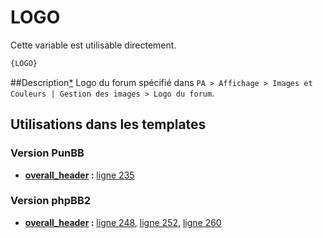 # LOGO


Cette variable est utilisable directement.

```html
{LOGO}
```

##Description[*](https://fa-tvars.appspot.com/var/LOGO)
Logo du forum spécifié dans `PA > Affichage > Images et Couleurs | Gestion des images > Logo du forum`.

## Utilisations dans les templates

### Version PunBB

* __[overall_header](../tpl/var/punbb/overall_header.md#readme) :__ [ligne 235](../tpl/src/punbb/overall_header.tpl#L235)

### Version phpBB2

* __[overall_header](../tpl/var/subsilver/overall_header.md#readme) :__ [ligne 248](../tpl/src/subsilver/overall_header.tpl#L248), [ligne 252](../tpl/src/subsilver/overall_header.tpl#L252), [ligne 260](../tpl/src/subsilver/overall_header.tpl#L260)